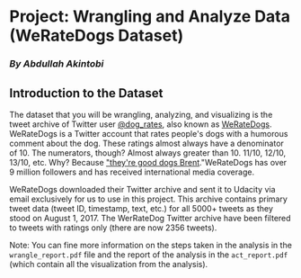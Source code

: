 # __Project: Wrangling and Analyze Data (WeRateDogs Dataset)__
### _By Abdullah Akintobi_

## __Introduction to the Dataset__ 

The dataset that you will be wrangling, analyzing, and visualizing is the tweet archive of Twitter user [@dog_rates](https://twitter.com/dog_rates), also known as [WeRateDogs](https://en.wikipedia.org/wiki/WeRateDogs). WeRateDogs is a Twitter account that rates people's dogs with a humorous comment about the dog. These ratings almost always have a denominator of 10. The numerators, though? Almost always greater than 10. 11/10, 12/10, 13/10, etc. Why? Because ["they're good dogs Brent](http://knowyourmeme.com/memes/theyre-good-dogs-brent)."WeRateDogs has over 9 million followers and has received international media coverage.

WeRateDogs downloaded their Twitter archive and sent it to Udacity via email exclusively for us to use in this project. This archive contains primary tweet data (tweet ID, timestamp, text, etc.) for all 5000+ tweets as they stood on August 1, 2017. The WerRateDog Twitter archive have been filtered to tweets with ratings only (there are now 2356 tweets).

Note: You can fine more information on the steps taken in the analysis in the `wrangle_report.pdf` file and the report of the analysis in the `act_report.pdf` (which contain all the visualization from the analysis).

